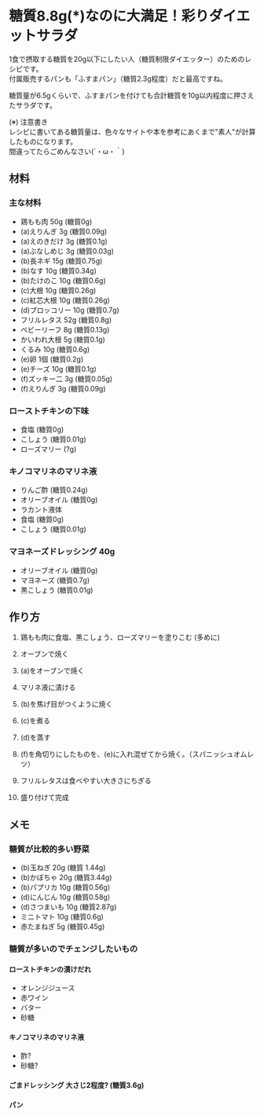 # 糖質8.8g(*)なのに大満足！彩りダイエットサラダ

1食で摂取する糖質を20g以下にしたい人（糖質制限ダイエッター）のためのレシピです。  
付属販売するパンも「ふすまパン」（糖質2.3g程度）だと最高ですね。

糖質量が6.5gくらいで、ふすまパンを付けても合計糖質を10g以内程度に押さえたサラダです。  

(※) 注意書き  
レシピに書いてある糖質量は、色々なサイトや本を参考にあくまで"素人"が計算したものになります。  
間違ってたらごめんなさい(´・ω・｀)

## 材料
### 主な材料
* 鶏もも肉 50g (糖質0g)
* (a)えりんぎ 3g (糖質0.09g)
* (a)えのきだけ 3g (糖質0.1g)
* (a)ぶなしめじ 3g (糖質0.03g)
* (b)長ネギ 15g (糖質0.75g)
* (b)なす 10g (糖質0.34g)
* (b)たけのこ 10g (糖質0.6g)
* (c)大根 10g (糖質0.26g)
* (c)紅芯大根 10g (糖質0.26g)
* (d)ブロッコリー 10g (糖質0.7g)
* フリルレタス 52g (糖質0.8g)
* ベビーリーフ 8g (糖質0.13g)
* かいわれ大根 5g (糖質0.1g)
* くるみ 10g (糖質0.6g)
* (e)卵 1個 (糖質0.2g)
* (e)チーズ 10g (糖質0.1g)
* (f)ズッキー二 3g (糖質0.05g)
* (f)えりんぎ 3g (糖質0.09g)

### ローストチキンの下味
* 食塩 (糖質0g)
* こしょう (糖質0.01g)
* ローズマリー (?g)

### キノコマリネのマリネ液
* りんご酢 (糖質0.24g)
* オリーブオイル (糖質0g)
* ラカント液体
* 食塩 (糖質0g)
* こしょう (糖質0.01g)

### マヨネーズドレッシング 40g
* オリーブオイル (糖質0g)
* マヨネーズ (糖質0.7g)
* 黒こしょう (糖質0.01g)

## 作り方

1. 鶏もも肉に食塩、黒こしょう、ローズマリーを塗りこむ (多めに)

2. オーブンで焼く

3. (a)をオーブンで焼く

4. マリネ液に漬ける

5. (b)を焦げ目がつくように焼く

6. (c)を煮る

7. (d)を蒸す

8. (f)を角切りにしたものを、(e)に入れ混ぜてから焼く。（スパニッシュオムレツ）

9. フリルレタスは食べやすい大きさにちぎる

10. 盛り付けて完成

## メモ

### 糖質が比較的多い野菜
* (b)玉ねぎ 20g (糖質 1.44g)
* (b)かぼちゃ 20g (糖質3.44g)
* (b)パプリカ 10g (糖質0.56g)
* (d)にんじん 10g (糖質0.58g)
* (d)さつまいも 10g (糖質2.87g)
* ミニトマト 10g (糖質0.6g)
* 赤たまねぎ 5g (糖質0.45g)

### 糖質が多いのでチェンジしたいもの
#### ローストチキンの漬けだれ
* オレンジジュース
* 赤ワイン
* バター
* 砂糖

#### キノコマリネのマリネ液
* 酢?
* 砂糖?

#### ごまドレッシング 大さじ2程度? (糖質3.6g)

#### パン